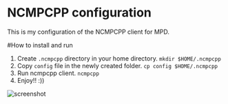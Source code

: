 NCMPCPP configuration
===================

This is my configuration of the NCMPCPP client for MPD.

#How to install and run
1. Create ```.ncmpcpp``` directory in your home directory.
```mkdir $HOME/.ncmpcpp```
2. Copy ```config``` file in the newly created folder.
```cp config $HOME/.ncmpcpp```
3. Run ncmpcpp client.
```ncmpcpp```
4. Enjoy!! :))

![screenshot](https://raw.github.com/kaleksandrov/dot-files/master/ncmpcpp/screenshot.png)
